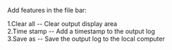 

Add features in the file bar:

1.Clear all -- Clear output display area  
2.Time stamp -- Add a timestamp to the output log  
3.Save as -- Save the output log to the local computer  

